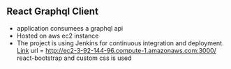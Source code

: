 ##  React Graphql Client 
- application consumees a graphql api 
- Hosted on aws ec2 instance 
- The project is using Jenkins for continuous integration and deployment.
[Link]("http://ec2-3-92-144-96.compute-1.amazonaws.com:3000/")
url =  http://ec2-3-92-144-96.compute-1.amazonaws.com:3000/
react-bootstrap and custom css is used